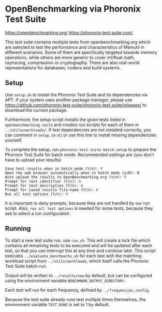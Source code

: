 # OpenBenchmarking via Phoronix Test Suite

https://openbenchmarking.org/
https://phoronix-test-suite.com/

This test suite contains multiple tests from openbenchmarking.org which are selected to test the performance and characteristics of Memutil in different scenarios. Some of them are specifically targeted towards memory operations, while others are more generic to cover int/float math, raytracing, compression or cryptography. There are also real-world representations for databases, codecs and build systems.

## Setup

Use `setup.sh` to install the Phoronix Test Suite and its dependencies via APT. If your system uses another package manager, please use https://github.com/phoronix-test-suite/phoronix-test-suite/releases/ to download the current package.

Furthermore, the setup script installs the given tests listed in `openbenchmarking.tests` and creates run scripts for each of them in `../utils/workloads/`. If test dependencies are not installed correctly, you can comment in `setup.sh:41` or use this line to install missing dependencies yourself.

To complete the setup, run `phoronix-test-suite batch-setup` to prepare the Phoronix Test Suite for batch mode.
Recommended settings are (you don't have to upload your results):
```
Save test results when in batch mode (Y/n): Y
Open the web browser automatically when in batch mode (y/N): N
Auto upload the results to OpenBenchmarking.org (Y/n): Y
Prompt for test identifier (Y/n): n
Prompt for test description (Y/n): n
Prompt for saved results file-name (Y/n): n
Run all test options (Y/n): Y
```
It is important to deny prompts, because they are not handled by our run script. Also, `run all test options` is needed for some tests, because they ask to select a run configuration.

## Running

To start a new test suite run, use `run.sh`. This will create a lock file which contains all remaining tests to be executed and will be updated after each test, so that you can interrupt this at any time and continue later. This script executes `../evaluate_benchmarks.sh` for each test with the matching workload script from `../utils/workloads`, which itself calls the Phoronix Test Suite batch-run.

Output will be written to `../results/new` by default, but can be configured using the environment variable `BENCHMARK_OUTPUT_DIRECTORY`.

Each test will run for each frequency, defined by `../frequencies.config`.

Because the test suite already runs test multiple times themselves, the environment variable `TEST_RUNS` is set to 1 by default.

